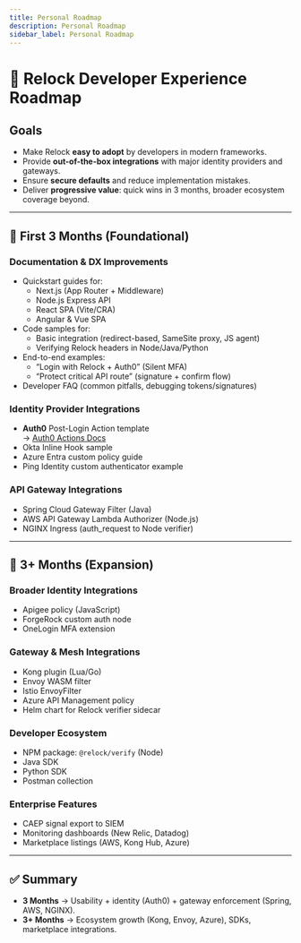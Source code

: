 ```yaml
---
title: Personal Roadmap
description: Personal Roadmap
sidebar_label: Personal Roadmap
---
```


# 🚀 Relock Developer Experience Roadmap

## Goals
- Make Relock **easy to adopt** by developers in modern frameworks.
- Provide **out-of-the-box integrations** with major identity providers and gateways.
- Ensure **secure defaults** and reduce implementation mistakes.
- Deliver **progressive value**: quick wins in 3 months, broader ecosystem coverage beyond.

---

## 📅 First 3 Months (Foundational)

### Documentation & DX Improvements
- Quickstart guides for:
  - Next.js (App Router + Middleware)
  - Node.js Express API
  - React SPA (Vite/CRA)
  - Angular & Vue SPA
- Code samples for:
  - Basic integration (redirect-based, SameSite proxy, JS agent)
  - Verifying Relock headers in Node/Java/Python
- End-to-end examples:
  - “Login with Relock + Auth0” (Silent MFA)
  - “Protect critical API route” (signature + confirm flow)
- Developer FAQ (common pitfalls, debugging tokens/signatures)

### Identity Provider Integrations
- **Auth0** Post-Login Action template  
  → [Auth0 Actions Docs](https://auth0.com/docs/customize/actions)
- Okta Inline Hook sample
- Azure Entra custom policy guide
- Ping Identity custom authenticator example

### API Gateway Integrations
- Spring Cloud Gateway Filter (Java)
- AWS API Gateway Lambda Authorizer (Node.js)
- NGINX Ingress (auth_request to Node verifier)

---

## 📅 3+ Months (Expansion)

### Broader Identity Integrations
- Apigee policy (JavaScript)
- ForgeRock custom auth node
- OneLogin MFA extension

### Gateway & Mesh Integrations
- Kong plugin (Lua/Go)
- Envoy WASM filter
- Istio EnvoyFilter
- Azure API Management policy
- Helm chart for Relock verifier sidecar

### Developer Ecosystem
- NPM package: `@relock/verify` (Node)
- Java SDK
- Python SDK
- Postman collection

### Enterprise Features
- CAEP signal export to SIEM
- Monitoring dashboards (New Relic, Datadog)
- Marketplace listings (AWS, Kong Hub, Azure)

---

## ✅ Summary

- **3 Months** → Usability + identity (Auth0) + gateway enforcement (Spring, AWS, NGINX).  
- **3+ Months** → Ecosystem growth (Kong, Envoy, Azure), SDKs, marketplace integrations.
